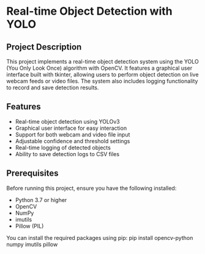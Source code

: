 # Real-time Object Detection with YOLO

## Project Description

This project implements a real-time object detection system using the YOLO (You Only Look Once) algorithm with OpenCV. It features a graphical user interface built with tkinter, allowing users to perform object detection on live webcam feeds or video files. The system also includes logging functionality to record and save detection results.

## Features

- Real-time object detection using YOLOv3
- Graphical user interface for easy interaction
- Support for both webcam and video file input
- Adjustable confidence and threshold settings
- Real-time logging of detected objects
- Ability to save detection logs to CSV files

## Prerequisites

Before running this project, ensure you have the following installed:

- Python 3.7 or higher
- OpenCV
- NumPy
- imutils
- Pillow (PIL)

You can install the required packages using pip:
pip install opencv-python numpy imutils pillow

